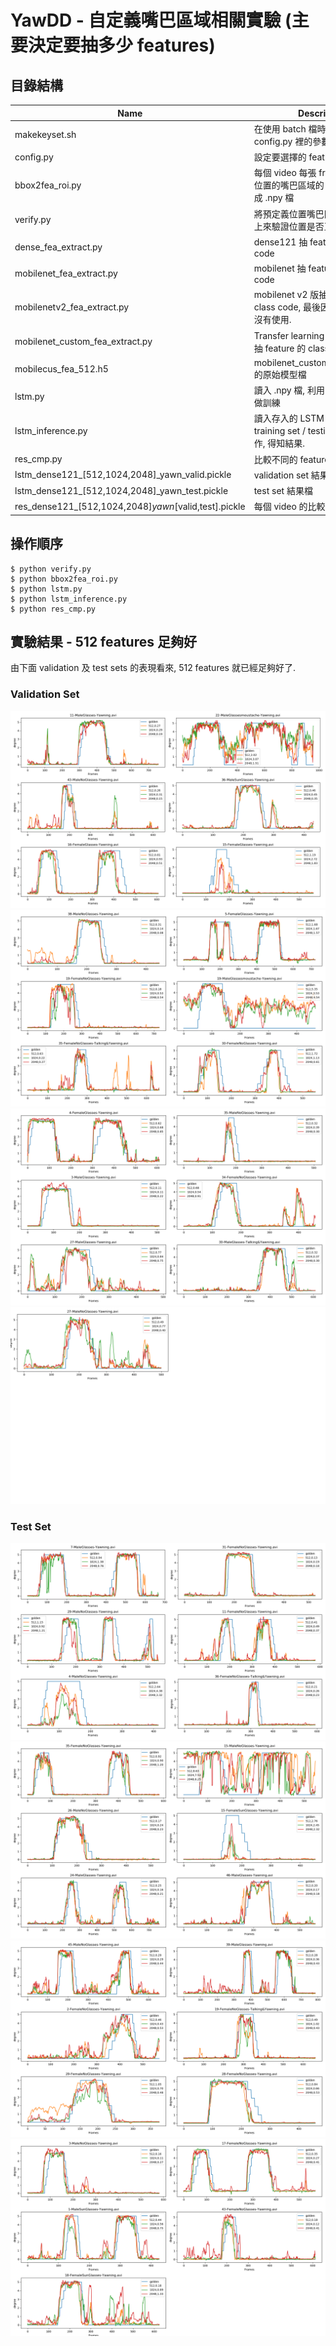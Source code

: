 # YawDD - 自定義嘴巴區域相關實驗 (主要決定要抽多少 features)


## 目錄結構

| Name | Description |
| ---- | -------- |
| makekeyset.sh | 在使用 batch 檔時用來改 config.py 裡的參數 |
| config.py | 設定要選擇的 feature 個數 |
| bbox2fea_roi.py | 每個 video 每張 frame 抽取預定義位置的嘴巴區域的 feature 數並存成 .npy 檔 |
| verify.py | 將預定義位置嘴巴區域畫在 video 上來驗證位置是否正確 |
| dense_fea_extract.py | dense121 抽 feature 的 class code |
| mobilenet_fea_extract.py | mobilenet 抽 feature 的 class code |
| mobilenetv2_fea_extract.py | mobilenet v2 版抽 feature 的 class code, 最後因為平台沒更新而沒有使用. |
| mobilenet_custom_fea_extract.py | Transfer learning 過的 mobilenet 抽 feature 的 class code |
| mobilecus_fea_512.h5 | mobilenet_custom_fea_extract.py 的原始模型檔 |
| lstm.py | 讀入 .npy 檔, 利用 LSTM 的方式來做訓練 |
| lstm_inference.py | 讀入存入的 LSTM model, 對於 training set / testing set 做推論動作, 得知結果. |
| res_cmp.py | 比較不同的 features 的結果 |
| lstm_dense121_\[512,1024,2048\]_yawn_valid.pickle | validation set 結果檔 |
| lstm_dense121_\[512,1024,2048\]_yawn_test.pickle | test set 結果檔 |
| res_dense121_\[512,1024,2048\]_yawn_\[valid,test\].pickle | 每個 video 的比較單張圖檔 |

## 操作順序

```
$ python verify.py
$ python bbox2fea_roi.py
$ python lstm.py
$ python lstm_inference.py
$ python res_cmp.py
```

## 實驗結果 - 512 features 足夠好

由下面 validation 及 test sets 的表現看來, 512 features 就已經足夠好了.

### Validation Set
![0](cmp_dense121_yawn_valid/plots_0.png)
![1](cmp_dense121_yawn_valid/plots_1.png)
![2](cmp_dense121_yawn_valid/plots_2.png)
![3](cmp_dense121_yawn_valid/plots_3.png)

### Test Set
![0](cmp_dense121_yawn_test/plots_0.png)
![1](cmp_dense121_yawn_test/plots_1.png)
![2](cmp_dense121_yawn_test/plots_2.png)
![3](cmp_dense121_yawn_test/plots_3.png)
